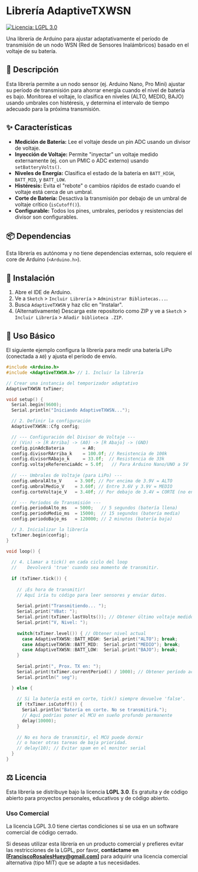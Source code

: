 # Librería AdaptiveTXWSN

[![Licencia: LGPL 3.0](https://img.shields.io/badge/Licencia-LGPL%203.0-blue.svg)](https://www.gnu.org/licenses/lgpl-3.0.html)

Una librería de Arduino para ajustar adaptativamente el período de transmisión de un nodo WSN (Red de Sensores Inalámbricos) basado en el voltaje de su batería.

## 📝 Descripción

Esta librería permite a un nodo sensor (ej. Arduino Nano, Pro Mini) ajustar su período de transmisión para ahorrar energía cuando el nivel de batería es bajo. Monitorea el voltaje, lo clasifica en niveles (ALTO, MEDIO, BAJO) usando umbrales con histéresis, y determina el intervalo de tiempo adecuado para la próxima transmisión.

## ✨ Características

* **Medición de Batería:** Lee el voltaje desde un pin ADC usando un divisor de voltaje.
* **Inyección de Voltaje:** Permite "inyectar" un voltaje medido externamente (ej. con un PMIC o ADC externo) usando `setBatteryVolts()`.
* **Niveles de Energía:** Clasifica el estado de la batería en `BATT_HIGH`, `BATT_MID`, y `BATT_LOW`.
* **Histéresis:** Evita el "rebote" o cambios rápidos de estado cuando el voltaje está cerca de un umbral.
* **Corte de Batería:** Desactiva la transmisión por debajo de un umbral de voltaje crítico (`isCutoff()`).
* **Configurable:** Todos los pines, umbrales, períodos y resistencias del divisor son configurables.

## 📦 Dependencias

Esta librería es autónoma y no tiene dependencias externas, solo requiere el core de Arduino (`<Arduino.h>`).

## 💾 Instalación

1.  Abre el IDE de Arduino.
2.  Ve a `Sketch` > `Incluir Librería` > `Administrar Bibliotecas...`.
3.  Busca `AdaptiveTXWSN` y haz clic en "Instalar".
4.  (Alternativamente) Descarga este repositorio como ZIP y ve a `Sketch` > `Incluir Librería` > `Añadir biblioteca .ZIP`.

## 🚀 Uso Básico

El siguiente ejemplo configura la librería para medir una batería LiPo (conectada a `A0`) y ajusta el período de envío.

```cpp
#include <Arduino.h>
#include <AdaptiveTXWSN.h> // 1. Incluir la librería

// Crear una instancia del temporizador adaptativo
AdaptiveTXWSN txTimer;

void setup() {
  Serial.begin(9600);
  Serial.println("Iniciando AdaptiveTXWSN...");

  // 2. Definir la configuración
  AdaptiveTXWSN::Cfg config;

  // --- Configuración del Divisor de Voltaje ---
  // (Vin) -> [R Arriba] -> (A0) -> [R Abajo] -> (GND)
  config.pinAdcBateria       = A0;
  config.divisorRArriba_k    = 100.0f; // Resistencia de 100k
  config.divisorRAbajo_k     = 33.0f;  // Resistencia de 33k
  config.voltajeReferenciaAdc = 5.0f;   // Para Arduino Nano/UNO a 5V
  
  // --- Umbrales de Voltaje (para LiPo) ---
  config.umbralAlto_V     = 3.90f; // Por encima de 3.9V = ALTO
  config.umbralMedio_V    = 3.60f; // Entre 3.6V y 3.9V = MEDIO
  config.corteVoltaje_V   = 3.40f; // Por debajo de 3.4V = CORTE (no enviar)

  // --- Períodos de Transmisión ---
  config.periodoAlto_ms   = 5000;   // 5 segundos (batería llena)
  config.periodoMedio_ms  = 15000;  // 15 segundos (batería media)
  config.periodoBajo_ms   = 120000; // 2 minutos (batería baja)

  // 3. Inicializar la librería
  txTimer.begin(config);
}

void loop() {
  
  // 4. Llamar a tick() en cada ciclo del loop
  //    Devolverá 'true' cuando sea momento de transmitir.
  
  if (txTimer.tick()) {
    
    // ¡Es hora de transmitir!
    // Aquí iría tu código para leer sensores y enviar datos.
    
    Serial.print("Transmitiendo... ");
    Serial.print("VBat: ");
    Serial.print(txTimer.lastVolts()); // Obtener último voltaje medido
    Serial.print("V, Nivel: ");
    
    switch(txTimer.level()) { // Obtener nivel actual
      case AdaptiveTXWSN::BATT_HIGH: Serial.print("ALTO"); break;
      case AdaptiveTXWSN::BATT_MID:  Serial.print("MEDIO"); break;
      case AdaptiveTXWSN::BATT_LOW:  Serial.print("BAJO"); break;
    }
    
    Serial.print(", Prox. TX en: ");
    Serial.print(txTimer.currentPeriod() / 1000); // Obtener período actual
    Serial.println(" seg");

  } else {
    
    // Si la batería está en corte, tick() siempre devuelve 'false'.
    if (txTimer.isCutoff()) {
      Serial.println("Batería en corte. No se transmitirá.");
      // Aquí podrías poner el MCU en sueño profundo permanente
      delay(10000);
    }
    
    // No es hora de transmitir, el MCU puede dormir
    // o hacer otras tareas de baja prioridad.
    // delay(10); // Evitar spam en el monitor serial
  }
}


```
## ⚖️ Licencia

Esta librería se distribuye bajo la licencia **LGPL 3.0**. Es gratuita y de código abierto para proyectos personales, educativos y de código abierto.

### Uso Comercial
La licencia LGPL 3.0 tiene ciertas condiciones si se usa en un software comercial de código cerrado.

Si deseas utilizar esta librería en un producto comercial y prefieres evitar las restricciones de la LGPL, por favor, **contáctame en [FranciscoRosalesHuey@gmail.com]** para adquirir una licencia comercial alternativa (tipo MIT) que se adapte a tus necesidades.